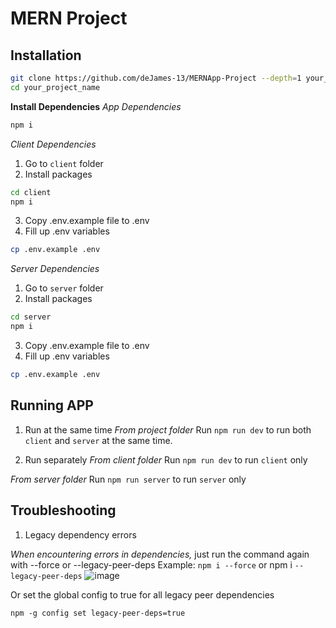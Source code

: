 # MERN Project

## Installation

```bash
git clone https://github.com/deJames-13/MERNApp-Project --depth=1 your_project_name
cd your_project_name 
```

**Install Dependencies**
_App Dependencies_
```bash
npm i
```
_Client Dependencies_
1. Go to `client` folder
2. Install packages
```bash
cd client
npm i
```
3. Copy .env.example file to .env
4. Fill up .env variables
```bash
cp .env.example .env
```


_Server Dependencies_
1. Go to `server` folder
2. Install packages
```bash
cd server
npm i
```
3. Copy .env.example file to .env
4. Fill up .env variables
```bash
cp .env.example .env
```

## Running APP
1. Run at the same time
_From project folder_
Run `npm run dev` to run both `client` and `server` at the same time.

2. Run separately
_From client folder_
Run `npm run dev` to run `client` only

_From server folder_
Run `npm run server` to run `server` only

## Troubleshooting
1. Legacy dependency errors

  _When encountering errors in dependencies,_ just run the command again with --force or --legacy-peer-deps
  Example: `npm i --force` or npm i `--legacy-peer-deps`
  ![image](https://github.com/user-attachments/assets/97f0ccac-1348-4386-b9f5-af20f881107f)

  Or set the global config to true for all legacy peer dependencies

  `npm -g config set legacy-peer-deps=true`

